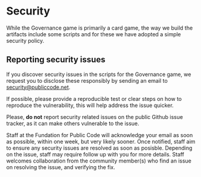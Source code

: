 # Security

<!-- SPDX-License-Identifier: CC0-1.0 -->
<!-- SPDX-FileCopyrightText: 2023 The Foundation for Public Code <info@publiccode.net> -->

While the Governance game is primarily a card game, the way we build the artifacts include some scripts and for these we have adopted a simple security policy.

## Reporting security issues

If you discover security issues in the scripts for the Governance game, we request you to disclose these responsibly by sending an email to security@publiccode.net.

If possible, please provide a reproducible test or clear steps on how to reproduce the vulnerability, this will help address the issue quicker.

Please, **do not** report security related issues on the public Github issue tracker, as it can make others vulnerable to the issue.

Staff at the Fundation for Public Code will acknowledge your email as soon as possible, within one week, but very likely sooner.
Once notified, staff aim to ensure any security issues are resolved as soon as posisble.
Depending on the issue, staff may require follow up with you for more details.
Staff welcomes collaboration from the community member(s) who find an issue on resolving the issue, and verifying the fix.
